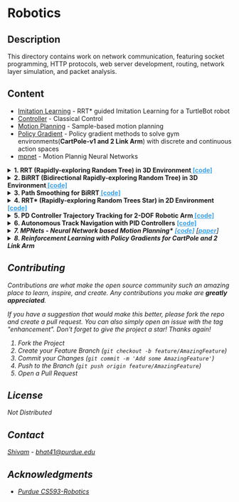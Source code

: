 # Robotics

<!-- ![banner]() -->

<!-- ![badge]()
![badge]()
[![license](https://img.shields.io/github/license/:user/:repo.svg)](LICENSE)
[![standard-readme compliant](https://img.shields.io/badge/readme%20style-standard-brightgreen.svg?style=flat-square)](https://github.com/RichardLitt/standard-readme) -->

<!-- This is an example file with maximal choices selected.

This is a long description. -->
## Description
<section id="readme-top"></section>
This directory contains work on network communication, featuring socket programming, HTTP protocols, web server development, routing, network layer simulation, and packet analysis.

## Content

- [Imitation Learning](https://github.com/apoc146/roboticsProject/tree/main) - RRT* guided Imitation Learning for a TurtleBot robot
- [Controller](./controller/) - Classical Control
- [Motion Planning](./motionPlanning/) - Sample-based motion planning
- [Policy Gradient](./policyGradient) -  Policy gradient methods to solve gym environments(<b>CartPole-v1 and 2 Link Arm</b>) with discrete and continuous action spaces
- [mpnet](./mpnet) - Motion Plannig Neural Networks

<details>
<summary><b>1. RRT (Rapidly-exploring Random Tree) in 3D Environment</b><a href="./src/socket/" style="color: #40A2E3; font-weight: bold;"> [code]</a></summary>

- Applied to a 3-DOF UR5 robot arm for collision-free navigation to a target position.
<div align="center">

<img src="img/A1/A1-3d.gif" alt="RRT in 3D Environment" width="350px">
<br>
<em>Figure 1.1: Visualization of RRT in a 3D Environment</em>
</div>

</details>

<details>
<summary><b>2. BiRRT (Bidirectional Rapidly-exploring Random Tree) in 3D Environment</b><a href="./src/socket/" style="color: #40A2E3; font-weight: bold;"> [code]</a></summary>

- Implements BiRRT. Enhances efficiency by initiating search from both the start and goal positions.

</details>

<details>
<summary><b>3. Path Smoothing for BiRRT</b><a href="./src/socket/" style="color: #40A2E3; font-weight: bold;"> [code]</a></summary>

- Refines the path found by BiRRT to minimize the number of nodes and create a more direct route.

</details>

<details>
<summary><b>4. RRT* (Rapidly-exploring Random Trees Star) in 2D Environment</b><a href="./src/socket/" style="color: #40A2E3; font-weight: bold;"> [code]</a></summary>

- Used for optimizing the path for different robot systems, including 2D point-mass, circular rigid body, and rectangular rigid body.
<div style="text-align: center;">
  <img src="img/A1/rrt.png" alt="RRT" width="210px" height="160px">
  &nbsp;&nbsp;&nbsp;&nbsp;
  <img src="img/A1/rrtstarcircle.png" alt="RRT*" width="210px" height="160px">
  &nbsp;&nbsp;&nbsp;&nbsp;
  <img src="img/A1/rrtstarbox.png" alt="RRT*" width="210px" height="160px">
  <br>
  <em>Visualization of RRT* algorithms in 2D environment for circular and rectangular rigid bodies</em>
</div>
</details>


<details>
<summary><b>5. PD Controller Trajectory Tracking for 2-DOF Robotic Arm</b><a href="./src/controllers/" style="color: #40A2E3; font-weight: bold;"> [code]</a></summary>

The results of a 2-DOF robotic arm using two different PD control strategies are presented below. The first strategy corrects movement <strong>based on the end-effector's positional error</strong>, while the second strategy adjusts <strong>using joint angle errors computed via Inverse Kinematics (IK)</strong>.



<summary><b>X-Y PD Controller</b><a href="./src/x-y-controller/" style="color: #40A2E3; font-weight: bold;"> [code]</a></summary>
<p align="center">
This controller uses the Jacobian to convert the end-effector's positional error into corrective joint torques. The target trajectory is shown in blue, and the actual ones in red.
</p>

<p align="center">
  <img src="img/A2/armOri.png" alt="Target Trajectory" width="200"/>
  <img src="img/A2/arm2.png" alt="Intermediate Control" width="200"/>
  <img src="img/A2/arm1.png" alt="Best Controlled Path" width="200"/>
  <br>
  <em>Figures 5.1 to 5.3: Trajectory tracking with X-Y PD Controller; Target (blue) and Actual (red)</em>
</p>



<summary><b>IK-Based PD Controller</b><a href="./src/ik-controller/" style="color: #40A2E3; font-weight: bold;"> [code]</a></summary>
<p align="center">
Differing from the X-Y approach, this method uses joint angles derived through IK for error calculation and control.
</p>

<p align="center">
  <img src="img/A2/ik.png" alt="IK Trajectory Result" width="200"/>
  <img src="img/A2/ik_error.png" alt="IK Error Plot" width="200" height="150"/>
  <br>
  <em>Figures 5.4 and 5.5: Trajectory and error plotting with IK-Based PD Controller</em>
</p>

</details>




<details>
<summary><b>6. Autonomous Track Navigation with PID Controllers</b> <a href="./src/adaptive_controller/" style="color: #40A2E3; font-weight: bold;">[code]</a></summary>

Implements a adaptive controller to navigate a race car across varied tracks, optimizing wheel angle and thrust for maximum speed and accuracy, with performance gauged by cumulative rewards.

<p align="center">
  <img src="img/A3/8_pd.gif" alt="Adaptive Controller on FigureEight Track" width="300" height="200"/>
  <img src="img/A3/circle_pd.gif" alt="Adaptive Controller on Circle Track" width="300" height="200"/>
  <img src="img/A3/line_pd.gif" alt="Adaptive Controller on Linear Track" width="300" height="200"/>
</p>
<p align="center">
  <em>PID Controller strategy on FigureEight, Circle, and Linear tracks
</p>

</details>

<details>
<summary><b>7. MPNets - Neural Network based Motion Planning*</b> <a href="./src/mpnet_rrt_star/" style="color: #40A2E3; font-weight: bold;">[code]</a> [<a href="https://arxiv.org/abs/1806.05767" style="color: #40A2E3; font-weight: bold;">paper</a>]</summary>

MPNet implementation for efficient robotics motion planning in 2D/3D, integrating Dropout and Lazy Vertex Contraction for enhanced pathfinding. Combines MPNet's learning efficiency with RRT*'s optimization, showcasing pathfinding improvements in complex environments.

<p align="center">
  <img src="img/A3/mpnet-2d.png" alt="MPNet in 2D" width="200" height="150"/>
  <img src="img/A3/mpnet-3d.png" alt="MPNet in 3D" width="200" height="150"/>
  <img src="img/A3/mpnet-pointcloud.png" alt="MPNet with Point Cloud" width="200" height="150"/>
  <img src="img/A3/mpnet-org.png" alt="MPNet in 3D" width="200" height="150"/>
</p>
<p align="center">
  <em>MPNet applications: 2D environment, 3D environment, and point cloud navigation.</em>
</p>
</details>




<details>
<summary><b>8. Reinforcement Learning with Policy Gradients for CartPole and 2 Link Arm</b></summary>

We implement and compare different policy gradient methods, including:

- **Vanilla Policy Gradient (VPG)**: For the `CartPole-v1` environment, we use the objective function illustrated below. This represents the policy gradient, averaged over n episodes.
  <p align="center">
    <img src="img/A4/v1.png" alt="VPG Equation"/>
  </p>

- **Reward-to-Go Policy Gradient**: This method focuses on the future rewards for each action at time t, suitable for both environments. The equation is as follows:
  <p align="center">
    <img src="img/A4/v2.png" alt="Reward-to-Go Equation"/>
  </p>

- **Baseline-Subtracted Policy Gradient**: Incorporating a baseline b and normalizing rewards by standard deviation σ to reduce variance. The equation is detailed below:
  <p align="center">
    <img src="img/A4/v3.png" alt="Baseline-Subtracted Equation"/>
  </p>

### Results for Each Policy

<p align="center">
  <img src="img/A4/r1.png" alt="Results for VPG" width="200" height="150"/>
  <img src="img/A4/r2.png" alt="Results for Reward-to-Go" width="200" height="150"/>
  <img src="img/A4/r3.png" alt="Results for Baseline-Subtracted" width="200" height="150"/>
</p>
<p align="center">
  <em>Top row: Equations for each policy gradient method. Bottom row: Corresponding results.</em>
</p>

### Simulation Results

<p align="center">
  <img src="img/A4/cartpole.gif" alt="CartPole-v1 Result" width="300" height="200"/>
  <img src="img/A4/arm.gif" alt="2 Link Arm Result" width="300" height="200"/>
</p>
<p align="center">
  <em>The CartPole agent learns to maintain balance (left), while the 2 Link Arm successfully reaches its target positions (right).</em>
</p>

</details>









## Contributing

Contributions are what make the open source community such an amazing place to learn, inspire, and create. Any contributions you make are **greatly appreciated**.

If you have a suggestion that would make this better, please fork the repo and create a pull request. You can also simply open an issue with the tag "enhancement".
Don't forget to give the project a star! Thanks again!

1. Fork the Project
2. Create your Feature Branch (`git checkout -b feature/AmazingFeature`)
3. Commit your Changes (`git commit -m 'Add some AmazingFeature'`)
4. Push to the Branch (`git push origin feature/AmazingFeature`)
5. Open a Pull Request

<!-- <p align="right">(<a href="#readme-top">back to top</a>)</p> -->



<!-- LICENSE -->
## License
Not Distributed

<!-- Not Distributed under the MIT License. See `LICENSE.txt` for more information. -->

<!-- <p align="right">(<a href="#readme-top">back to top</a>)</p> -->



<!-- CONTACT -->
## Contact

[Shivam](https://twitter.com/) - bhat41@purdue.edu



<!-- Project Link: [https://github.com/your_username/repo_name](https://github.com/your_username/repo_name) -->

<!-- <p align="right">(<a href="#readme-top">back to top</a>)</p> -->



<!-- ACKNOWLEDGMENTS -->
## Acknowledgments
* [Purdue CS593-Robotics](https://qureshiahmed.github.io/sp23.html)

